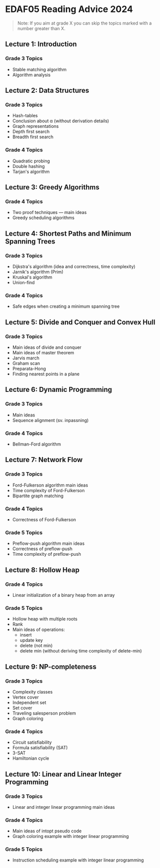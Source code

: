 # EDAF05 Reading Advice 2024

> Note: If you aim at grade X you can skip the topics marked with a number greater than X.

## Lecture 1: Introduction
### Grade 3 Topics
- Stable matching algorithm
- Algorithm analysis

## Lecture 2: Data Structures
### Grade 3 Topics
- Hash-tables
- Conclusion about α (without derivation details)
- Graph representations
- Depth first search
- Breadth first search

### Grade 4 Topics
- Quadratic probing
- Double hashing
- Tarjan's algorithm

## Lecture 3: Greedy Algorithms
### Grade 4 Topics
- Two proof techniques — main ideas
- Greedy scheduling algorithms

## Lecture 4: Shortest Paths and Minimum Spanning Trees
### Grade 3 Topics
- Dijkstra's algorithm (idea and correctness, time complexity)
- Jarnik's algorithm (Prim)
- Kruskal's algorithm
- Union-find

### Grade 4 Topics
- Safe edges when creating a minimum spanning tree

## Lecture 5: Divide and Conquer and Convex Hull
### Grade 3 Topics
- Main ideas of divide and conquer
- Main ideas of master theorem
- Jarvis march
- Graham scan
- Preparata-Hong
- Finding nearest points in a plane

## Lecture 6: Dynamic Programming
### Grade 3 Topics
- Main ideas
- Sequence alignment (sv. inpassning)

### Grade 4 Topics
- Bellman-Ford algorithm

## Lecture 7: Network Flow
### Grade 3 Topics
- Ford-Fulkerson algorithm main ideas
- Time complexity of Ford-Fulkerson
- Bipartite graph matching

### Grade 4 Topics
- Correctness of Ford-Fulkerson

### Grade 5 Topics
- Preflow-push algorithm main ideas
- Correctness of preflow-push
- Time complexity of preflow-push

## Lecture 8: Hollow Heap
### Grade 4 Topics
- Linear initialization of a binary heap from an array

### Grade 5 Topics
- Hollow heap with multiple roots
- Rank
- Main ideas of operations:
  * insert
  * update key
  * delete (not min)
  * delete min
  (without deriving time complexity of delete-min)

## Lecture 9: NP-completeness
### Grade 3 Topics
- Complexity classes
- Vertex cover
- Independent set
- Set cover
- Traveling salesperson problem
- Graph coloring

### Grade 4 Topics
- Circuit satisfiability
- Formula satisfiability (SAT)
- 3-SAT
- Hamiltonian cycle

## Lecture 10: Linear and Linear Integer Programming
### Grade 3 Topics
- Linear and integer linear programming main ideas

### Grade 4 Topics
- Main ideas of intopt pseudo code
- Graph coloring example with integer linear programming

### Grade 5 Topics
- Instruction scheduling example with integer linear programming 